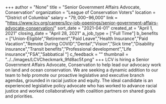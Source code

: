 +++
author = "None"
title = "Senior Government Affairs Advocate, Conservation"
organization = "League of Conservation Voters"
location = "District of Columbia"
salary = "$79,000-$96,000"
link = "https://www.lcv.org/careers/lcv-job-openings/senior-government-affairs-advocate-conservation/"
sort_date = "2021-04-01"
created_at = "April 1, 2021"
closing_date = "April 28, 2021"
a_job_type = ["Full Time"]
b_benefits = ["Union-Eligible","Retirement","Paid Leave","Health Insurance","Paid Vacation","Remote During COVID","Dental","Vision","Sick time","Disability insurance","Transit benefits","Professional development","Life insurance","FSA","Sabbatical "]
c_feedback = ""
thumbnail = "../../images/LCVCheckmark_9fd8ac5f.png"
+++
LCV is hiring a Senior Government Affairs Advocate, Conservation to help lead our advocacy work on land and ocean conservation. We are seeking a dynamic addition to our team to help promote our proactive legislative and executive branch agendas, grounded in racial justice and equity. The ideal candidate is an experienced legislative policy advocate who has worked to advance racial justice and worked collaboratively with coalition partners on shared goals and priorities. 